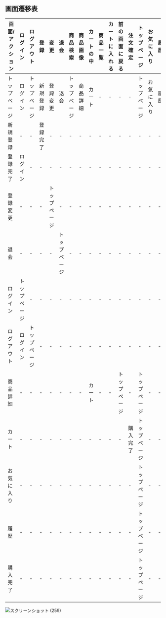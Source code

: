 ## 画面遷移表

|画面/アクション|ログイン|ログアウト|登録|変更|退会|商品検索|商品画像|カートの中|商品一覧|カートに入れる|前の画面に戻る|注文確定|トップページ|お気に入り|履歴|
|-------------|-------|---------|-----|---|---|--------|-------|---------|-------|-------------|-------------|---------|-----------|---------|--|
|トップページ|ログイン|トップページ|新規登録|登録変更|退会|トップページ|商品詳細|カート|-|-|-|-|トップページ|お気に入り|履歴|
|新規登録|-|-|登録完了|-|-|-|-|-|-|-|-|-|-|-|-|-|
|登録完了|ログイン|-|-|-|-|-|-|-|-|-|-|-|-|-|-|-|
|登録変更|-|-|-|トップページ|-|-|-|-|-|-|-|-|-|-|-|-|-|
|退会|-|-|-|-|トップページ|-|-|-|-|-|-|-|-|-|-|-|-|
|ログイン|トップページ|-|-|-|-|-|-|-|-|-|-|-|-|-|-|-|-|
|ログアウト|ログイン|トップページ|-|-|-|-|-|-|-|-|-|-|-|-|-|-|-|
|商品詳細|-|-|-|-|-|-|-|カート|-|-|トップページ|-|トップページ|-|-|
|カート|-|-|-|-|-|-|-|-|-|-|-|購入完了|トップページ|-|-|
|お気に入り|-|-|-|-|-|-|-|-|-|-|-|-|トップページ|-|-|
|履歴|-|-|-|-|-|-|-|-|-|-|-|-|トップページ|-|-|
|購入完了|-|-|-|-|-|-|-|-|-|-|-|-|トップページ|-|-|
![スクリーンショット (259)](https://user-images.githubusercontent.com/83048171/135387138-3227a1b6-b15b-4906-87ec-19b6696c66a1.png)
 
